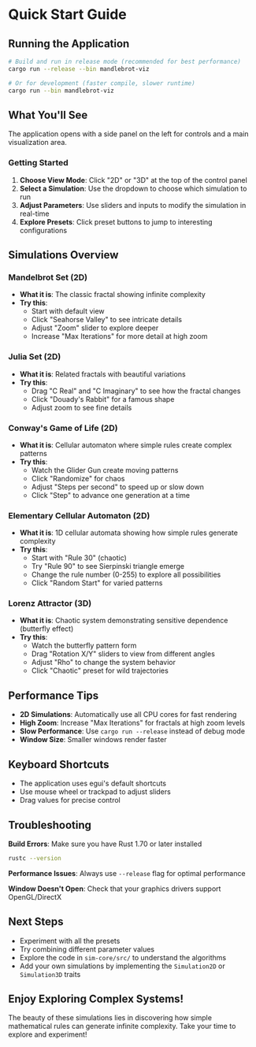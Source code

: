 # Quick Start Guide

## Running the Application

```bash
# Build and run in release mode (recommended for best performance)
cargo run --release --bin mandlebrot-viz

# Or for development (faster compile, slower runtime)
cargo run --bin mandlebrot-viz
```

## What You'll See

The application opens with a side panel on the left for controls and a main visualization area.

### Getting Started

1. **Choose View Mode**: Click "2D" or "3D" at the top of the control panel
2. **Select a Simulation**: Use the dropdown to choose which simulation to run
3. **Adjust Parameters**: Use sliders and inputs to modify the simulation in real-time
4. **Explore Presets**: Click preset buttons to jump to interesting configurations

## Simulations Overview

### Mandelbrot Set (2D)
- **What it is**: The classic fractal showing infinite complexity
- **Try this**:
  - Start with default view
  - Click "Seahorse Valley" to see intricate details
  - Adjust "Zoom" slider to explore deeper
  - Increase "Max Iterations" for more detail at high zoom

### Julia Set (2D)
- **What it is**: Related fractals with beautiful variations
- **Try this**:
  - Drag "C Real" and "C Imaginary" to see how the fractal changes
  - Click "Douady's Rabbit" for a famous shape
  - Adjust zoom to see fine details

### Conway's Game of Life (2D)
- **What it is**: Cellular automaton where simple rules create complex patterns
- **Try this**:
  - Watch the Glider Gun create moving patterns
  - Click "Randomize" for chaos
  - Adjust "Steps per second" to speed up or slow down
  - Click "Step" to advance one generation at a time

### Elementary Cellular Automaton (2D)
- **What it is**: 1D cellular automata showing how simple rules generate complexity
- **Try this**:
  - Start with "Rule 30" (chaotic)
  - Try "Rule 90" to see Sierpinski triangle emerge
  - Change the rule number (0-255) to explore all possibilities
  - Click "Random Start" for varied patterns

### Lorenz Attractor (3D)
- **What it is**: Chaotic system demonstrating sensitive dependence (butterfly effect)
- **Try this**:
  - Watch the butterfly pattern form
  - Drag "Rotation X/Y" sliders to view from different angles
  - Adjust "Rho" to change the system behavior
  - Click "Chaotic" preset for wild trajectories

## Performance Tips

- **2D Simulations**: Automatically use all CPU cores for fast rendering
- **High Zoom**: Increase "Max Iterations" for fractals at high zoom levels
- **Slow Performance**: Use `cargo run --release` instead of debug mode
- **Window Size**: Smaller windows render faster

## Keyboard Shortcuts

- The application uses egui's default shortcuts
- Use mouse wheel or trackpad to adjust sliders
- Drag values for precise control

## Troubleshooting

**Build Errors**: Make sure you have Rust 1.70 or later installed
```bash
rustc --version
```

**Performance Issues**: Always use `--release` flag for optimal performance

**Window Doesn't Open**: Check that your graphics drivers support OpenGL/DirectX

## Next Steps

- Experiment with all the presets
- Try combining different parameter values
- Explore the code in `sim-core/src/` to understand the algorithms
- Add your own simulations by implementing the `Simulation2D` or `Simulation3D` traits

## Enjoy Exploring Complex Systems!

The beauty of these simulations lies in discovering how simple mathematical rules can generate infinite complexity. Take your time to explore and experiment!
